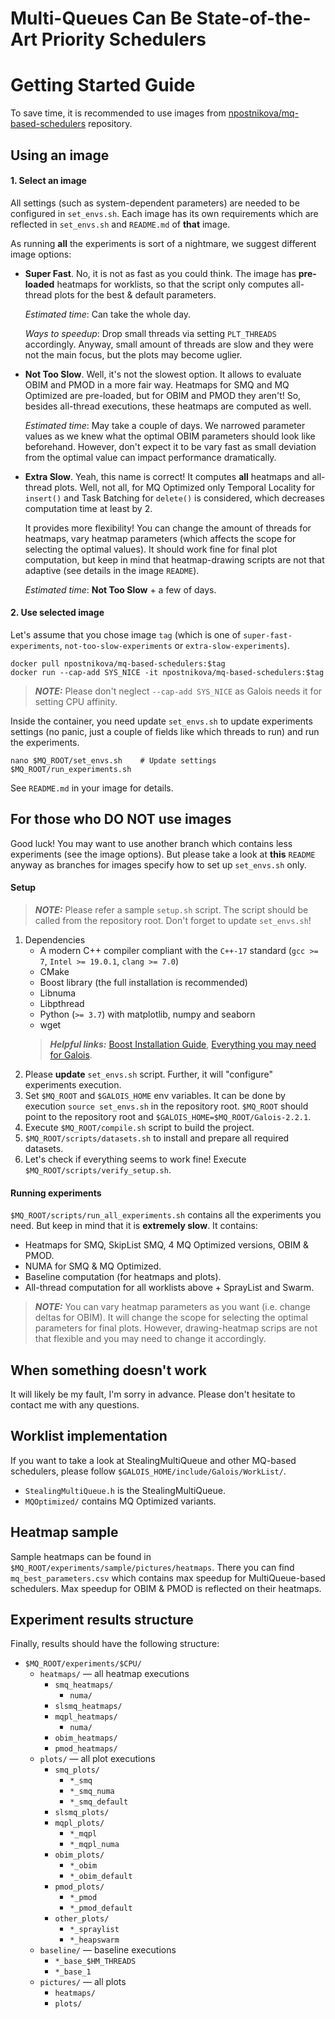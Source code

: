 # Multi-Queues Can Be State-of-the-Art Priority Schedulers

# Getting Started Guide

To save time, it is recommended to use images from 
[npostnikova/mq-based-schedulers](https://hub.docker.com/repository/docker/npostnikova/mq-based-schedulers) repository.

## Using an image
#### 1. Select an image
All settings (such as system-dependent parameters) are needed to be configured in `set_envs.sh`. 
Each image has its own requirements which are reflected in `set_envs.sh` and `README.md` of **that** image.

As running **all** the experiments is sort of a nightmare, we suggest different image options:

* **Super Fast**. No, it is not as fast as you could think. The image has **pre-loaded** heatmaps for worklists, so that
the script only computes all-thread plots for the best & default parameters.
    
    *Estimated time*: Can take the whole day.
    
    *Ways to speedup*:  Drop small threads via setting `PLT_THREADS` accordingly.
    Anyway, small amount of threads are slow and they were not the main focus, but the plots may become uglier.
    
* **Not Too Slow**. Well, it's not the slowest option. It allows to evaluate OBIM and PMOD in a more fair way.
Heatmaps for SMQ and MQ Optimized are pre-loaded, but for OBIM and PMOD they aren't! So, besides all-thread executions, 
these heatmaps are computed as well.
   
   *Estimated time*: May take a couple of days. We narrowed parameter values as we knew what the optimal OBIM parameters
   should look like beforehand. However, don't expect it to be vary fast as small deviation from the optimal value 
   can impact performance dramatically.
   
* **Extra Slow**. Yeah, this name is correct! It computes **all** heatmaps and 
all-thread plots. Well, not all, for MQ Optimized only Temporal Locality for `insert()` and Task Batching for `delete()` 
is considered, which decreases computation time at least by 2. 

    It provides more flexibility! You can change the amount of threads for heatmaps,
    vary heatmap parameters (which affects the scope for selecting the optimal values). It should work fine
    for final plot computation, but keep in mind that heatmap-drawing scripts are not that adaptive (see details in the image `README`).
     
    *Estimated time*: **Not Too Slow** + a few of days.

#### 2. Use selected image
Let's assume that you chose image `tag` (which is one of `super-fast-experiments`, 
`not-too-slow-experiments` or `extra-slow-experiments`).

```
docker pull npostnikova/mq-based-schedulers:$tag
docker run --cap-add SYS_NICE -it npostnikova/mq-based-schedulers:$tag
``` 
> **_NOTE:_**  Please don't neglect `--cap-add SYS_NICE` as Galois needs it
> for setting CPU affinity.

Inside the container, you need update `set_envs.sh` to update experiments settings (no panic, just a couple of fields like
which threads to run) and run the experiments.
```
nano $MQ_ROOT/set_envs.sh    # Update settings
$MQ_ROOT/run_experiments.sh
```
See `README.md` in your image for details.

## For those who DO NOT use images
Good luck! You may want to use another branch which contains less experiments (see the image options). But please take a look at **this** `README` 
anyway as branches for images specify how to set up `set_envs.sh` only.
#### Setup
> **_NOTE:_**  Please refer a sample `setup.sh` script.
> The script should be called from the repository root. Don't forget to update `set_envs.sh`!  
1. Dependencies
    * A modern C++ compiler compliant with the `C++-17` standard (`gcc >= 7`, `Intel >= 19.0.1`, `clang >= 7.0`)
    * CMake
    * Boost library (the full installation is recommended)
    * Libnuma
    * Libpthread
    * Python (`>= 3.7`) with matplotlib, numpy and seaborn
    * wget
    > **_Helpful links:_** 
    [Boost Installation Guide](https://www.boost.org/doc/libs/1_66_0/more/getting_started/unix-variants.html),
    [Everything you may need for Galois](https://github.com/IntelligentSoftwareSystems/Galois/blob/master/README.md).
2. Please **update** `set_envs.sh` script. Further, it will "configure" experiments execution.
3. Set `$MQ_ROOT` and `$GALOIS_HOME` env variables. It can be done by execution `source set_envs.sh` in the repository root.
    `$MQ_ROOT` should point to the repository root and `$GALOIS_HOME=$MQ_ROOT/Galois-2.2.1`.
4. Execute `$MQ_ROOT/compile.sh` script to build the project.
5. `$MQ_ROOT/scripts/datasets.sh` to install and prepare all required datasets.
6. Let's check if everything seems to work fine! Execute `$MQ_ROOT/scripts/verify_setup.sh`.

#### Running experiments
`$MQ_ROOT/scripts/run_all_experiments.sh` contains all the experiments you need.
But keep in mind that it is **extremely slow**. 
It contains:
* Heatmaps for SMQ, SkipList SMQ, 4 MQ Optimized versions, OBIM & PMOD.
* NUMA for SMQ & MQ Optimized.
* Baseline computation (for heatmaps and plots).
* All-thread computation for all worklists above + SprayList and Swarm.

> **_NOTE:_**  You can vary heatmap parameters as you want (i.e. change deltas for OBIM).
> It will change the scope for selecting the optimal parameters for final plots.
> However, drawing-heatmap scrips are not that flexible and you may need to change it accordingly.

## When something doesn't work
It will likely be my fault, I'm sorry in advance. Please don't hesitate to contact me with any questions.

## Worklist implementation
If you want to take a look at StealingMultiQueue and other MQ-based schedulers,
please follow `$GALOIS_HOME/include/Galois/WorkList/`.
* `StealingMultiQueue.h` is the StealingMultiQueue.
* `MQOptimized/` contains MQ Optimized variants.

## Heatmap sample
Sample heatmaps can be found in `$MQ_ROOT/experiments/sample/pictures/heatmaps`.
There you can find `mq_best_parameters.csv` which contains max speedup for MultiQueue-based
schedulers. Max speedup for OBIM & PMOD is reflected on their heatmaps.

## Experiment results structure
Finally, results should have the following structure:
* `$MQ_ROOT/experiments/$CPU/`
    * `heatmaps/` — all heatmap executions
        * `smq_heatmaps/`
            * `numa/`
        * `slsmq_heatmaps/`
        * `mqpl_heatmaps/`
            * `numa/`
        * `obim_heatmaps/`
        * `pmod_heatmaps/`
    * `plots/` — all plot executions
        * `smq_plots/`
            * `*_smq`
            * `*_smq_numa`
            * `*_smq_default`
        * `slsmq_plots/`
        * `mqpl_plots/`
            * `*_mqpl`
            * `*_mqpl_numa`
        * `obim_plots/`
            * `*_obim`
            * `*_obim_default`
        * `pmod_plots/`
            * `*_pmod`
            * `*_pmod_default`
         * `other_plots/`
            * `*_spraylist`
            * `*_heapswarm`
    * `baseline/` — baseline executions 
        * `*_base_$HM_THREADS`
        * `*_base_1`
    * `pictures/` — all plots
        * `heatmaps/`
        * `plots/`
    